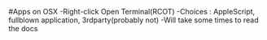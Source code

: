 #Apps on OSX
-Right-click Open Terminal(RCOT)
-Choices : AppleScript, fullblown application, 3rdparty(probably not)
-Will take some times to read the docs
